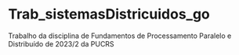 # Trab_sistemasDistricuidos_go
Trabalho da disciplina de Fundamentos de Processamento Paralelo e Distribuído de 2023/2 da PUCRS
